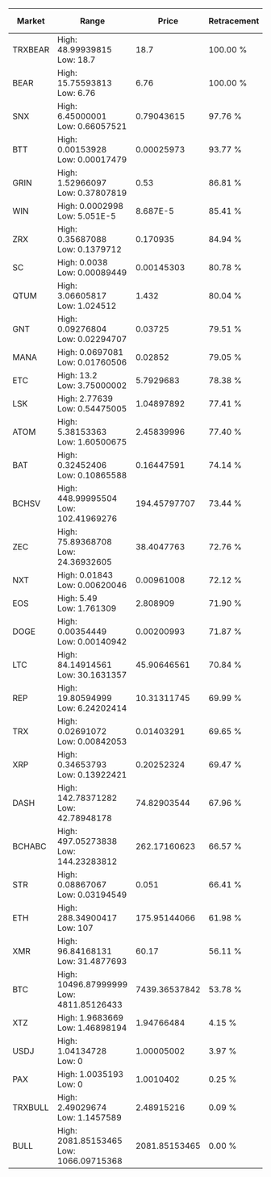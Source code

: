 | Market | Range | Price| Retracement | Doubles to 50% |
| --- | --- | --- | --- | --- |
| TRXBEAR | High: 48.99939815<br />Low: 18.7 | 18.7 | 100.00 % | 1.81 |
| BEAR | High: 15.75593813<br />Low: 6.76 | 6.76 | 100.00 % | 1.67 |
| SNX | High: 6.45000001<br />Low: 0.66057521 | 0.79043615 | 97.76 % | 4.50 |
| BTT | High: 0.00153928<br />Low: 0.00017479 | 0.00025973 | 93.77 % | 3.30 |
| GRIN | High: 1.52966097<br />Low: 0.37807819 | 0.53 | 86.81 % | 1.80 |
| WIN | High: 0.0002998<br />Low: 5.051E-5 | 8.687E-5 | 85.41 % | 2.02 |
| ZRX | High: 0.35687088<br />Low: 0.1379712 | 0.170935 | 84.94 % | 1.45 |
| SC | High: 0.0038<br />Low: 0.00089449 | 0.00145303 | 80.78 % | 1.62 |
| QTUM | High: 3.06605817<br />Low: 1.024512 | 1.432 | 80.04 % | 1.43 |
| GNT | High: 0.09276804<br />Low: 0.02294707 | 0.03725 | 79.51 % | 1.55 |
| MANA | High: 0.0697081<br />Low: 0.01760506 | 0.02852 | 79.05 % | 1.53 |
| ETC | High: 13.2<br />Low: 3.75000002 | 5.7929683 | 78.38 % | 1.46 |
| LSK | High: 2.77639<br />Low: 0.54475005 | 1.04897892 | 77.41 % | 1.58 |
| ATOM | High: 5.38153363<br />Low: 1.60500675 | 2.45839996 | 77.40 % | 1.42 |
| BAT | High: 0.32452406<br />Low: 0.10865588 | 0.16447591 | 74.14 % | 1.32 |
| BCHSV | High: 448.99995504<br />Low: 102.41969276 | 194.45797707 | 73.44 % | 1.42 |
| ZEC | High: 75.89368708<br />Low: 24.36932605 | 38.4047763 | 72.76 % | 1.31 |
| NXT | High: 0.01843<br />Low: 0.00620046 | 0.00961008 | 72.12 % | 1.28 |
| EOS | High: 5.49<br />Low: 1.761309 | 2.808909 | 71.90 % | 1.29 |
| DOGE | High: 0.00354449<br />Low: 0.00140942 | 0.00200993 | 71.87 % | 1.23 |
| LTC | High: 84.14914561<br />Low: 30.1631357 | 45.90646561 | 70.84 % | 1.25 |
| REP | High: 19.80594999<br />Low: 6.24202414 | 10.31311745 | 69.99 % | 1.26 |
| TRX | High: 0.02691072<br />Low: 0.00842053 | 0.01403291 | 69.65 % | 1.26 |
| XRP | High: 0.34653793<br />Low: 0.13922421 | 0.20252324 | 69.47 % | 1.20 |
| DASH | High: 142.78371282<br />Low: 42.78948178 | 74.82903544 | 67.96 % | 1.24 |
| BCHABC | High: 497.05273838<br />Low: 144.23283812 | 262.17160623 | 66.57 % | 1.22 |
| STR | High: 0.08867067<br />Low: 0.03194549 | 0.051 | 66.41 % | 1.18 |
| ETH | High: 288.34900417<br />Low: 107 | 175.95144066 | 61.98 % | 1.12 |
| XMR | High: 96.84168131<br />Low: 31.4877693 | 60.17 | 56.11 % | 1.07 |
| BTC | High: 10496.87999999<br />Low: 4811.85126433 | 7439.36537842 | 53.78 % | 1.03 |
| XTZ | High: 1.9683669<br />Low: 1.46898194 | 1.94766484 | 4.15 % | 0.00 |
| USDJ | High: 1.04134728<br />Low: 0 | 1.00005002 | 3.97 % | 0.00 |
| PAX | High: 1.0035193<br />Low: 0 | 1.0010402 | 0.25 % | 0.00 |
| TRXBULL | High: 2.49029674<br />Low: 1.1457589 | 2.48915216 | 0.09 % | 0.00 |
| BULL | High: 2081.85153465<br />Low: 1066.09715368 | 2081.85153465 | 0.00 % | 0.00 |
